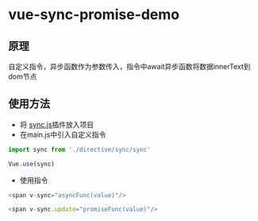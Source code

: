 # vue-sync-promise-demo

## 原理
自定义指令，异步函数作为参数传入，指令中await异步函数将数据innerText到dom节点

## 使用方法

* 将 [sync.js](src/directive/sync/sync.js)插件放入项目
* 在main.js中引入自定义指令

```javascript
import sync from './directive/sync/sync'

Vue.use(sync)
```
* 使用指令

```javascript
<span v-sync="asyncFunc(value)"/>

<span v-sync.update="promiseFunc(value)"/>
```
